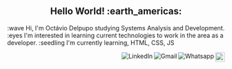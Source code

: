 <h2 align="center">Hello World! :earth_americas:</h2>

:wave Hi, I'm Octávio Delpupo studying Systems Analysis and Development.
:eyes I'm interested in learning current technologies to work in the area as a developer.
:seedling I'm currently learning, HTML, CSS, JS

<a href="https://https://github.com/OctavioDelpupo">
    <img src="https://img.shields.io/github/followers/OctavioDelpupo?label=follow&style=social" height="22" title="Follow me" align="right" alt="GitHub">
</a>
<a href="https://api.whatsapp.com/send?phone=5527998193510">
    <img src="https://img.shields.io/badge/-Whatsapp-4CA143?style=flat&labelColor=4CA143&logo=whatsapp&logoColor=white" title="Text me" align="right" alt="Whatsapp">
</a>

<a href="mailto:octavio.delpupo@gmail.com">
    <img src="https://img.shields.io/badge/-Gmail-c14438?style=flat&logo=Gmail&logoColor=white" title="Send me an email" align="right" alt="Gmail">
</a>

<a href="https://www.linkedin.com/in/octavio-delpupo/">
    <img src="https://img.shields.io/badge/-LinkedIn-blue?style=flat&logo=Linkedin&logoColor=white" title="My Social Network" align="right" alt="LinkedIn">
</a>

